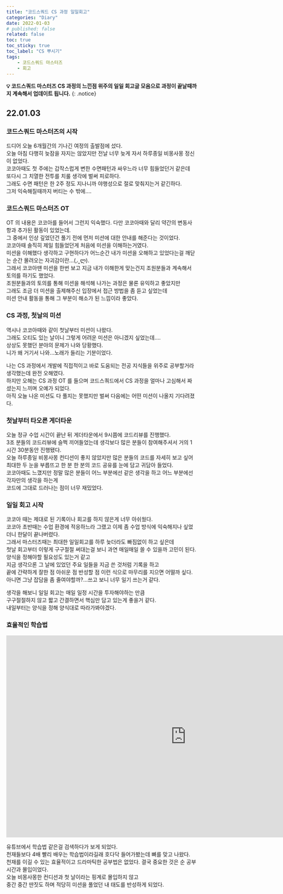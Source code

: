 ```yaml
---
title: "코드스쿼드 CS 과정 일일회고"
categories: "Diary"
date: 2022-01-03
# published: false
related: false
toc: true
toc_sticky: true
toc_label: "CS 뿌시기"
tags:
    - 코드스쿼드 마스터즈
    - 회고
---
```


**💡 코드스쿼드 마스터즈 CS 과정의 느낀점 위주의 일일 회고글 모음으로 과정이 끝날때까지 계속해서 업데이트 됩니다.** 
{: .notice}

## 22.01.03
### 코드스쿼드 마스터즈의 시작
드디어 오늘 6개월간의 기나긴 여정의 출발점에 섰다.  
오늘 아침 다행히 늦잠을 자지는 않았지만 전날 너무 늦게 자서 하루종일 비몽사몽 정신이 없었다.  
코코아때도 첫 주에는 갑작스럽게 변한 수면패턴과 싸우느라 너무 힘들었던거 같은데  
또다시 그 치열한 전투를 치룰 생각에 벌써 피로하다.  
그래도 수면 패턴은 한 2주 정도 지나니까 야행성으로 절로 맞춰지는거 같긴하다.  
그저 익숙해질때까지 버티는 수 밖에....  

### 코드스쿼드 마스터즈 OT
OT 의 내용은 코코아를 들어서 그런지 익숙했다.
다만 코코아때와 달리 약간의 변동사항과 추가된 활동이 있었는데.  
그 중에서 인상 깊었던건 풀기 전에 먼저 미션에 대한 안내를 해준다는 것이었다.  
코코아때 솔직히 제일 힘들었던게 처음에 미션을 이해하는거였다.  
미션을 이해했다 생각하고 구현하다가 어느순간 내가 미션을 오해하고 있었다는걸 깨닫는 순간 몰려오는 자괴감이란...(◞‸ლ).  
그래서 코코아땐 미션을 한번 보고 지금 내가 이해한게 맞는건지 조원분들과 계속해서 토의를 하기도 했었다.  
조원분들과의 토의를 통해 미션을 해석해 나가는 과정은 물론 유익하고 좋았지만  
그래도 조금 더 미션을 출제해주신 입장에서 접근 방법을 좀 듣고 싶었는데  
미션 안내 활동을 통해 그 부분이 해소가 된 느낌이라 좋았다.  

### CS 과정, 첫날의 미션
역시나 코코아때와 같이 첫날부터 미션이 나왔다.  
그래도 오티도 있는 날이니 그렇게 어려운 미션은 아니겠지 싶었는데....  
상상도 못했던 분야의 문제가 나와 당황했다.  
니가 왜 거기서 나와...노래가 들리는 기분이었다.  

나는 CS 과정에서 개발에 직접적이고 바로 도움되는 전공 지식들을 위주로 공부할거라 생각했는데 완전 오해였다.  
하지만 오해는 CS 과정 OT 를 들으며 코드스쿼드에서 CS 과정을 얼마나 고심해서 짜셨는지 느끼며 오예가 되었다.  
아직 오늘 나온 미션도 다 풀지는 못했지만 벌써 다음에는 어떤 미션이 나올지 기다려졌다.  

### 첫날부터 타오른 게더타운
오늘 정규 수업 시간이 끝난 뒤 게더타운에서 9시쯤에 코드리뷰를 진행했다.  
3조 분들의 코드리뷰에 슬쩍 끼어들었는데 생각보다 많은 분들이 참여해주셔서 거의 1시간 30분동안 진행됐다.  
오늘 하루종일 비몽사몽 컨디션이 좋지 않았지만 많은 분들의 코드를 자세히 보고 싶어  
최대한 두 눈을 부릅뜨고 한 분 한 분의 코드 공유를 눈에 담고 귀담아 들었다.  
코코아때도 느꼈지만 정말 많은 분들이 어느 부분에선 같은 생각을 하고 어느 부분에선 각자만의 생각을 하는게  
코드에 그대로 드러나는 점이 너무 재밌었다.  

### 일일 회고 시작
코코아 때는 제대로 된 기록이나 회고를 하지 않은게 너무 아쉬웠다.  
코코아 초반때는 수업 환경에 적응하느라 그랬고 이제 좀 수업 방식에 익숙해지나 싶었더니 한달이 끝나버렸다.  
그래서 마스터즈때는 최대한 일일회고를 하루 늦더라도 빠짐없이 하고 싶은데  
첫날 회고부터 이렇게 구구절절 써대는걸 보니 과연 매일매일 쓸 수 있을까 고민이 된다.  
양식을 정해야할 필요성도 있는거 같고  
지금 생각으론 그 날에 있었던 주요 일들을 지금 쓴 것처럼 기록을 하고  
끝에 간략하게 잘한 점 아쉬운 점 반성할 점 이런 식으로 마무리를 지으면 어떨까 싶다.  
아니면 그냥 잡담을 좀 줄여야할까?...쓰고 보니 너무 일기 쓰는거 같다.  

생각을 해보니 일일 회고는 매일 일정 시간을 투자해야하는 만큼  
구구절절하지 않고 짧고 간결하면서 핵심만 담고 있는게 좋을거 같다.  
내일부터는 양식을 정해 양식대로 따라가봐야겠다.  

### 효율적인 학습법
<iframe width="950" height="534" src="https://www.youtube.com/embed/3Ym3MM628bk" title="YouTube video player" frameborder="0" allow="accelerometer; autoplay; clipboard-write; encrypted-media; gyroscope; picture-in-picture" allowfullscreen></iframe>

유튜브에서 학습법 같은걸 검색하다가 보게 되었다.  
천재들보다 4배 빨리 배우는 학습법이라길래 호다닥 들어가봤는데 뼈를 맞고 나왔다.  
천재를 이길 수 있는 효율적이고 드라마틱한 공부법은 없었다.
결국 중요한 것은 순 공부 시간과 몰입이었다.  
오늘 비몽사몽한 컨디션과 첫 날이라는 핑계로 몰입하지 않고  
중간 중간 딴짓도 하며 적당히 미션을 풀었던 내 태도를 반성하게 되었다.  